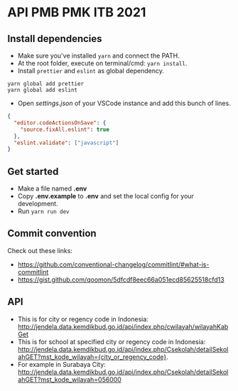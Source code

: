 # API PMB PMK ITB 2021

## Install dependencies

- Make sure you've installed `yarn` and connect the PATH.
- At the root folder, execute on terminal/cmd: `yarn install`.
- Install `prettier` and `eslint` as global dependency.

```
yarn global add prettier
yarn global add eslint
```

- Open <i>settings.json</i> of your VSCode instance and add this bunch of lines.

```json
{
  "editor.codeActionsOnSave": {
    "source.fixAll.eslint": true
  },
  "eslint.validate": ["javascript"]
}
```

## Get started

- Make a file named **.env**
- Copy **.env.example** to **.env** and set the local config for your development.
- Run `yarn run dev`

## Commit convention

Check out these links:

- https://github.com/conventional-changelog/commitlint/#what-is-commitlint
- https://gist.github.com/qoomon/5dfcdf8eec66a051ecd85625518cfd13

## API

- This is for city or regency code in Indonesia: http://jendela.data.kemdikbud.go.id/api/index.php/cwilayah/wilayahKabGet
- This is for school at specified city or regency code in Indonesia: http://jendela.data.kemdikbud.go.id/api/index.php/Csekolah/detailSekolahGET?mst_kode_wilayah={city_or_regency_code}.
- For example in Surabaya City: http://jendela.data.kemdikbud.go.id/api/index.php/Csekolah/detailSekolahGET?mst_kode_wilayah=056000
